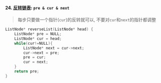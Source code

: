 #### 24. [反转链表](https://leetcode.cn/problems/UHnkqh/): `pre & cur & next`

> 每步只要做一个指针(`cur`)的反转就可以, 不要对`cur`和`next`的指针都调整

```CPP
ListNode* reverseList(ListNode* head) {
    ListNode* pre = NULL;
    ListNode* cur = head;
    while(cur!=NULL){
        ListNode* next = cur->next;
        cur->next = pre;
        pre = cur;
        cur = next;
    }
    return pre;
}
```